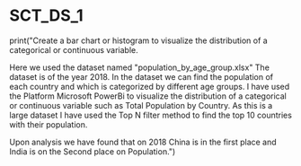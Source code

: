 # SCT_DS_1
print("Create a bar chart or histogram to visualize the distribution of a categorical or continuous variable.

Here we used the dataset named "population_by_age_group.xlsx" The dataset is of the year 2018. In the dataset we can find the population of each country and which is categorized by different age groups. I have used the Platform Microsoft PowerBi to visualize the distribution of a categorical or continuous variable such as Total Population by Country. As this is a large dataset I have used the Top N filter method to find the top 10 countries with their population.

Upon analysis we have found that on 2018 China is in the first place and India is on the Second place on Population.")
